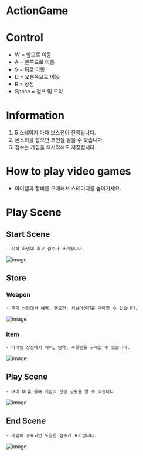 # ActionGame

# Control
- W = 앞으로 이동
- A = 왼쪽으로 이동
- S = 뒤로 이동
- D = 오른쪽으로 이동
- R = 장전
- Space = 점프 및 도약

# Information
1. 5 스테이지 마다 보스전이 진행됩니다.
2. 몬스터를 잡으면 코인을 얻을 수 있습니다.
3. 점수는 게임을 재시작해도 저장됩니다. 

# How to play video games
- 아이템과 장비를 구매해서 스테이지를 높여가세요.

# Play Scene
  ## Start Scene
    - 시작 화면에 최고 점수가 표기됩니다.
  ![image](https://github.com/user-attachments/assets/6eab86e9-5b60-4b80-b9f5-32c4f13e6719)

  ## Store
  ### Weapon
    - 무기 상점에서 해머, 핸드건, 서브머신건을 구매할 수 있습니다.
  ![image](https://github.com/user-attachments/assets/858d657a-abae-4134-babf-bed647fa24dd)
  ### Item
    - 아이템 상점에서 체력, 탄약, 수류탄을 구매할 수 있습니다.
  ![image](https://github.com/user-attachments/assets/f0c1a8b1-c7a1-4812-b063-a19f82a15746)

  ## Play Scene 
    - 여러 UI를 통해 게임의 진행 상황을 알 수 있습니다.
  ![image](https://github.com/user-attachments/assets/d67b879e-5cfb-4fb9-ad10-f7e65336d74a)

  ## End Scene
    - 게임이 종료되면 도달한 점수가 표기합니다.
  ![image](https://github.com/user-attachments/assets/14ccfed8-6784-43dd-a270-6f4e2a3cea02)
